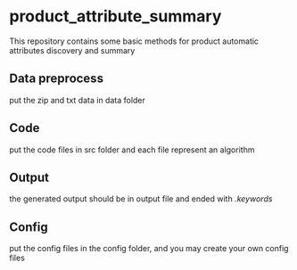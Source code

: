 # product_attribute_summary
This repository contains some basic methods for product automatic attributes discovery and summary

## Data preprocess

put the zip and txt data in data folder

## Code

put the code files in src folder and each file represent an algorithm

## Output

the generated output should be in output file and ended with *.keywords*

## Config

put the config files in the config folder, and you may create your own config files



